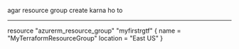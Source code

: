 agar resource group create karna ho to

----- 

resource "azurerm_resource_group" "myfirstrgtf" {
  name     = "MyTerraformResourceGroup"
  location = "East US"
}



